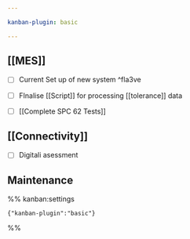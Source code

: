 ```yaml
---

kanban-plugin: basic

---
```


## [[MES]]

- [ ] Current Set up of new system ^fla3ve
- [ ] FInalise [[Script]] for processing [[tolerance]] data
- [ ] [[Complete SPC 62 Tests]]


## [[Connectivity]]

- [ ] Digitali asessment


## Maintenance





%% kanban:settings
```
{"kanban-plugin":"basic"}
```
%%